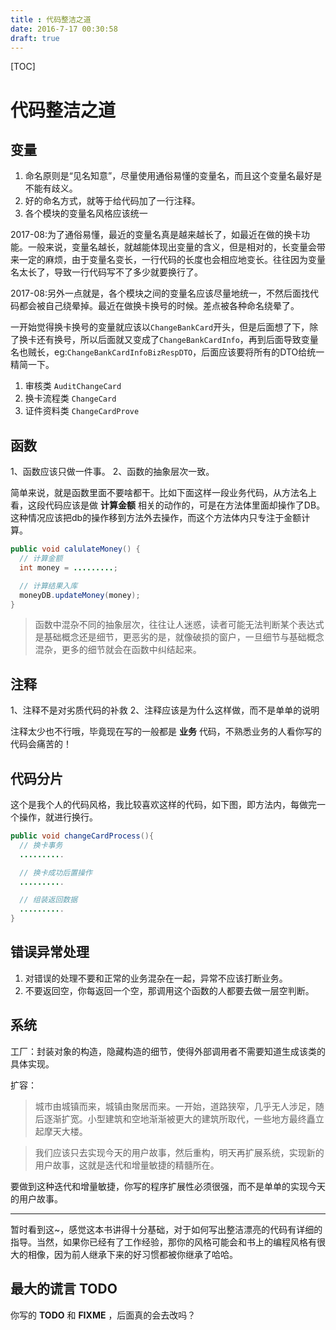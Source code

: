 ```yaml
---
title : 代码整洁之道
date: 2016-7-17 00:30:58
draft: true
---
```


[TOC]

# 代码整洁之道

## 变量

1. 命名原则是“见名知意”，尽量使用通俗易懂的变量名，而且这个变量名最好是不能有歧义。
2. 好的命名方式，就等于给代码加了一行注释。
3. 各个模块的变量名风格应该统一

2017-08:为了通俗易懂，最近的变量名真是越来越长了，如最近在做的换卡功能。一般来说，变量名越长，就越能体现出变量的含义，但是相对的，长变量会带来一定的麻烦，由于变量名变长，一行代码的长度也会相应地变长。往往因为变量名太长了，导致一行代码写不了多少就要换行了。

2017-08:另外一点就是，各个模块之间的变量名应该尽量地统一，不然后面找代码都会被自己绕晕掉。最近在做换卡换号的时候。差点被各种命名绕晕了。

一开始觉得换卡换号的变量就应该以`ChangeBankCard`开头，但是后面想了下，除了换卡还有换号，所以后面就又变成了`ChangeBankCardInfo`，再到后面导致变量名也贼长，eg:`ChangeBankCardInfoBizRespDTO`，后面应该要将所有的DTO给统一精简一下。
1. 审核类 `AuditChangeCard`
2. 换卡流程类 `ChangeCard`
3. 证件资料类 `ChangeCardProve`

## 函数

1、函数应该只做一件事。
2、函数的抽象层次一致。

简单来说，就是函数里面不要啥都干。比如下面这样一段业务代码，从方法名上看，这段代码应该是做 **计算金额** 相关的动作的，可是在方法体里面却操作了DB。这种情况应该把db的操作移到方法外去操作，而这个方法体内只专注于金额计算。

```java
public void calulateMoney() {
  // 计算金额
  int money = .........;

  // 计算结果入库
  moneyDB.updateMoney(money);
}
```

> 函数中混杂不同的抽象层次，往往让人迷惑，读者可能无法判断某个表达式是基础概念还是细节，更恶劣的是，就像破损的窗户，一旦细节与基础概念混杂，更多的细节就会在函数中纠结起来。

## 注释
1、注释不是对劣质代码的补救
2、注释应该是为什么这样做，而不是单单的说明

注释太少也不行哦，毕竟现在写的一般都是 **业务** 代码，不熟悉业务的人看你写的代码会痛苦的！

## 代码分片

这个是我个人的代码风格，我比较喜欢这样的代码，如下图，即方法内，每做完一个操作，就进行换行。

```java
public void changeCardProcess(){
  // 换卡事务
  ..........

  // 换卡成功后置操作
  ..........

  // 组装返回数据
  ..........
}
```

## 错误异常处理
1. 对错误的处理不要和正常的业务混杂在一起，异常不应该打断业务。
2. 不要返回空，你每返回一个空，那调用这个函数的人都要去做一层空判断。

## 系统

工厂：封装对象的构造，隐藏构造的细节，使得外部调用者不需要知道生成该类的具体实现。

扩容：

> 城市由城镇而来，城镇由聚居而来。一开始，道路狭窄，几乎无人涉足，随后逐渐扩宽。小型建筑和空地渐渐被更大的建筑所取代，一些地方最终矗立起摩天大楼。


> 我们应该只去实现今天的用户故事，然后重构，明天再扩展系统，实现新的用户故事，这就是迭代和增量敏捷的精髓所在。

要做到这种迭代和增量敏捷，你写的程序扩展性必须很强，而不是单单的实现今天的用户故事。

***

暂时看到这~，感觉这本书讲得十分基础，对于如何写出整洁漂亮的代码有详细的指导。当然，如果你已经有了工作经验，那你的风格可能会和书上的编程风格有很大的相像，因为前人继承下来的好习惯都被你继承了哈哈。

## 最大的谎言 TODO

你写的 **TODO** 和 **FIXME** ，后面真的会去改吗？
